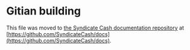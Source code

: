Gitian building
================

This file was moved to [the Syndicate Cash documentation repository](https://github.com/SyndicateCash/docs/blob/master/gitian-building.md) at [https://github.com/SyndicateCash/docs](https://github.com/SyndicateCash/docs).
